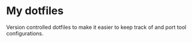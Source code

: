 # My  dotfiles
Version controlled dotfiles to make it easier to keep track of and port tool configurations.
